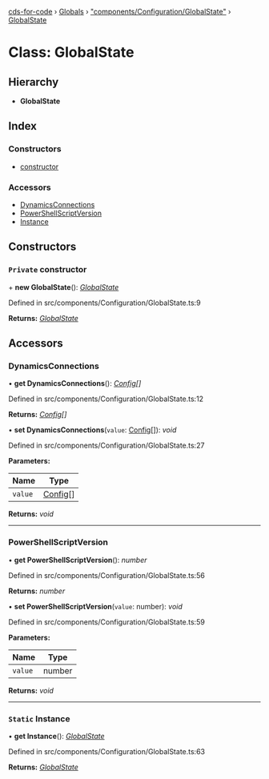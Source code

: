 [cds-for-code](../README.md) › [Globals](../globals.md) › ["components/Configuration/GlobalState"](../modules/_components_configuration_globalstate_.md) › [GlobalState](_components_configuration_globalstate_.globalstate.md)

# Class: GlobalState

## Hierarchy

* **GlobalState**

## Index

### Constructors

* [constructor](_components_configuration_globalstate_.globalstate.md#private-constructor)

### Accessors

* [DynamicsConnections](_components_configuration_globalstate_.globalstate.md#dynamicsconnections)
* [PowerShellScriptVersion](_components_configuration_globalstate_.globalstate.md#powershellscriptversion)
* [Instance](_components_configuration_globalstate_.globalstate.md#static-instance)

## Constructors

### `Private` constructor

\+ **new GlobalState**(): *[GlobalState](_components_configuration_globalstate_.globalstate.md)*

Defined in src/components/Configuration/GlobalState.ts:9

**Returns:** *[GlobalState](_components_configuration_globalstate_.globalstate.md)*

## Accessors

###  DynamicsConnections

• **get DynamicsConnections**(): *[Config](../interfaces/_api_cds_webapi_cdswebapi_.cdswebapi.config.md)[]*

Defined in src/components/Configuration/GlobalState.ts:12

**Returns:** *[Config](../interfaces/_api_cds_webapi_cdswebapi_.cdswebapi.config.md)[]*

• **set DynamicsConnections**(`value`: [Config](../interfaces/_api_cds_webapi_cdswebapi_.cdswebapi.config.md)[]): *void*

Defined in src/components/Configuration/GlobalState.ts:27

**Parameters:**

Name | Type |
------ | ------ |
`value` | [Config](../interfaces/_api_cds_webapi_cdswebapi_.cdswebapi.config.md)[] |

**Returns:** *void*

___

###  PowerShellScriptVersion

• **get PowerShellScriptVersion**(): *number*

Defined in src/components/Configuration/GlobalState.ts:56

**Returns:** *number*

• **set PowerShellScriptVersion**(`value`: number): *void*

Defined in src/components/Configuration/GlobalState.ts:59

**Parameters:**

Name | Type |
------ | ------ |
`value` | number |

**Returns:** *void*

___

### `Static` Instance

• **get Instance**(): *[GlobalState](_components_configuration_globalstate_.globalstate.md)*

Defined in src/components/Configuration/GlobalState.ts:63

**Returns:** *[GlobalState](_components_configuration_globalstate_.globalstate.md)*
